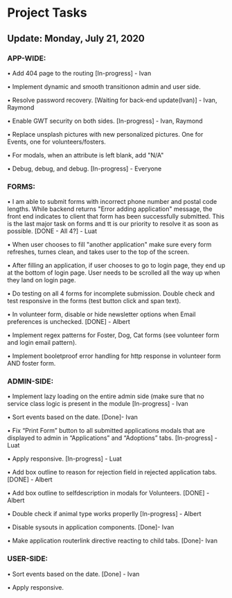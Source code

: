 # Project Tasks

## Update: Monday, July 21, 2020

### APP-WIDE:

• Add 404 page to the routing [In-progress] - Ivan

• Implement dynamic and smooth transitionon admin and user side.

• Resolve password recovery. [Waiting for back-end update(Ivan)] - Ivan, Raymond

• Enable GWT security on both sides. [In-progress] - Ivan, Raymond

• Replace unsplash pictures with new personalized pictures. One for Events, one for volunteers/fosters.

• For modals, when an attribute is left blank, add "N/A"

• Debug, debug, and debug. [In-progress] - Everyone

### FORMS:

• I am able to submit forms with incorrect phone number and postal code lengths. While backend returns "Error adding application" message, the front end indicates to client that form has been successfully submitted. This is the last major task on forms and tt is our priority to resolve it as soon as possible. [DONE - All 4?] - Luat

• When user chooses to fill "another application" make sure every form refreshes, turnes clean, and takes user to the top of the screen.

• After filling an application, if user chooses to go to login page, they end up at the bottom of login page. User needs to be scrolled all the way up when they land on login page.

• Do testing on all 4 forms for incomplete submission. Double check and test responsive in the forms (test button click and span text).

• In volunteer form, disable or hide newsletter options when Email preferences is unchecked. [DONE] - Albert

• Implement regex patterns for Foster, Dog, Cat forms (see volunteer form and login email pattern).

• Implement booletproof error handling for http response in volunteer form AND foster form.

### ADMIN-SIDE:

• Implement lazy loading on the entire admin side (make sure that no service class logic is present in the module [In-progress] - Ivan

• Sort events based on the date. [Done]- Ivan

• Fix “Print Form” button to all submitted applications modals that are displayed to admin in “Applications” and “Adoptions” tabs. [In-progress] - Luat

• Apply responsive. [In-progress] - Luat

• Add box outline to reason for rejection field in rejected application tabs. [DONE] - Albert

• Add box outline to selfdescription in modals for Volunteers. [DONE] - Albert

• Double check if animal type works properlly [In-progress] - Albert

• Disable sysouts in application components. [Done]- Ivan

• Make application routerlink directive reacting to child tabs. [Done]- Ivan

### USER-SIDE:

• Sort events based on the date. [Done] - Ivan

• Apply responsive.
